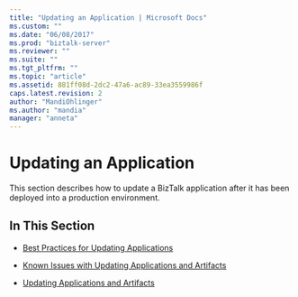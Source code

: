 ```yaml
---
title: "Updating an Application | Microsoft Docs"
ms.custom: ""
ms.date: "06/08/2017"
ms.prod: "biztalk-server"
ms.reviewer: ""
ms.suite: ""
ms.tgt_pltfrm: ""
ms.topic: "article"
ms.assetid: 881ff08d-2dc2-47a6-ac89-33ea3559986f
caps.latest.revision: 2
author: "MandiOhlinger"
ms.author: "mandia"
manager: "anneta"
---
```

# Updating an Application
This section describes how to update a BizTalk application after it has been deployed into a production environment.  
  
## In This Section  
  
-   [Best Practices for Updating Applications](../technical-guides/best-practices-for-updating-applications.md)  
  
-   [Known Issues with Updating Applications and Artifacts](../technical-guides/known-issues-with-updating-applications-and-artifacts.md)  
  
-   [Updating Applications and Artifacts](../technical-guides/updating-applications-and-artifacts.md)